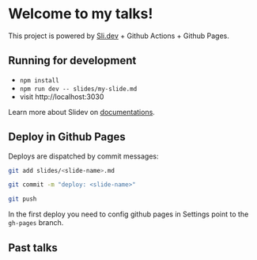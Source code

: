 # Welcome to my talks!

This project is powered by [Sli.dev](https://sli.dev) + Github Actions + Github Pages.

## Running for development

- `npm install`
- `npm run dev -- slides/my-slide.md`
- visit http://localhost:3030

Learn more about Slidev on [documentations](https://sli.dev/).

## Deploy in Github Pages

Deploys are dispatched by commit messages:
```bash
git add slides/<slide-name>.md

git commit -m "deploy: <slide-name>"

git push
```

In the first deploy you need to config github pages in Settings point to the `gh-pages` branch.

## Past talks

